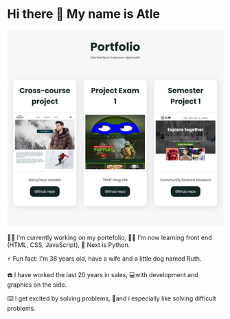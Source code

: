 # Hi there 👋 My name is Atle 

![image](https://github.com/atlehjelmseth/atlehjelmseth/blob/main/images/portfolio.jpg)

👨‍💻 I’m currently working on my portefolio, 👨‍🎓 I’m now learning front end (HTML, CSS, JavaScript), 🤯 Next is Python.

⚡ Fun fact: I'm 38 years old, have a wife and a little dog named Ruth.

☎️ I have worked the last 20 years in sales, 💻with development and graphics on the side.

⌨️ I get excited by solving problems, 🤯and i especially like solving difficult problems.
